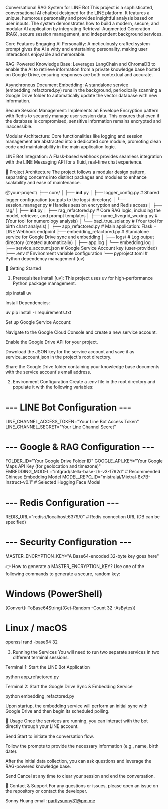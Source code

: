 Conversational RAG System for LINE Bot
This project is a sophisticated, conversational AI chatbot designed for the LINE platform. It features a unique, humorous personality and provides insightful analysis based on user inputs. The system demonstrates how to build a modern, secure, and modular AI application by integrating Retrieval-Augmented Generation (RAG), secure session management, and independent background services.

Core Features
Engaging AI Personality: A meticulously crafted system prompt gives the AI a witty and entertaining personality, making user interactions enjoyable and memorable.

RAG-Powered Knowledge Base: Leverages LangChain and ChromaDB to enable the AI to retrieve information from a private knowledge base hosted on Google Drive, ensuring responses are both contextual and accurate.

Asynchronous Document Embedding: A standalone service (embedding_refactored.py) runs in the background, periodically scanning a Google Drive folder to automatically update the vector database with new information.

Secure Session Management: Implements an Envelope Encryption pattern with Redis to securely manage user session data. This ensures that even if the database is compromised, sensitive information remains encrypted and inaccessible.

Modular Architecture: Core functionalities like logging and session management are abstracted into a dedicated core module, promoting clean code and maintainability in the main application logic.

LINE Bot Integration: A Flask-based webhook provides seamless integration with the LINE Messaging API for a fluid, real-time chat experience.

📁 Project Architecture
The project follows a modular design pattern, separating concerns into distinct packages and modules to enhance scalability and ease of maintenance.

📦your-project/
├── core/
│   ├── __init__.py
│   ├── logger_config.py      # Shared logger configuration (outputs to the logs/ directory)
│   └── session_manager.py    # Handles session encryption and Redis access
│
├── rag/
│   ├── __init__.py
│   ├── rag_refactored.py       # Core RAG logic, including the model, retriever, and prompt templates
│   ├── name_fivegrid_wuxing.py # (Your tool for numerology analysis)
│   └── bazi_true_solar.py      # (Your tool for birth chart analysis)
│
├── app_refactored.py         # Main application: Flask + LINE Webhook endpoint
├── embedding_refactored.py   # Standalone service for Google Drive sync and embedding
│
├── logs/                     # Log output directory (created automatically)
│   ├── app.log
│   └── embedding.log
│
├── service_account.json      # Google Service Account key (user-provided)
├── .env                      # Environment variable configuration
└── pyproject.toml            # Python dependency management (uv)

🚀 Getting Started
1. Prerequisites
Install [uv]: This project uses uv for high-performance Python package management.

pip install uv

Install Dependencies:

uv pip install -r requirements.txt

Set up Google Service Account:

Navigate to the Google Cloud Console and create a new service account.

Enable the Google Drive API for your project.

Download the JSON key for the service account and save it as service_account.json in the project's root directory.

Share the Google Drive folder containing your knowledge base documents with the service account's email address.

2. Environment Configuration
Create a .env file in the root directory and populate it with the following variables:

# --- LINE Bot Configuration ---
LINE_CHANNEL_ACCESS_TOKEN="Your Line Bot Access Token"
LINE_CHANNEL_SECRET="Your Line Channel Secret"

# --- Google & RAG Configuration ---
FOLDER_ID="Your Google Drive Folder ID"
GOOGLE_API_KEY="Your Google Maps API Key (for geolocation and timezone)"
EMBEDDING_MODEL="infgrad/stella-base-zh-v3-1792d" # Recommended Chinese Embedding Model
MODEL_REPO_ID="mistralai/Mixtral-8x7B-Instruct-v0.1" # Selected Hugging Face Model

# --- Redis Configuration ---
REDIS_URL="redis://localhost:6379/0" # Redis connection URL (DB can be specified)

# --- Security Configuration ---
MASTER_ENCRYPTION_KEY="A Base64-encoded 32-byte key goes here"

👉 How to generate a MASTER_ENCRYPTION_KEY?
Use one of the following commands to generate a secure, random key:

# Windows (PowerShell)
[Convert]::ToBase64String((Get-Random -Count 32 -AsBytes))

# Linux / macOS
openssl rand -base64 32

3. Running the Services
You will need to run two separate services in two different terminal sessions.

Terminal 1: Start the LINE Bot Application

python app_refactored.py

Terminal 2: Start the Google Drive Sync & Embedding Service

python embedding_refactored.py

Upon startup, the embedding service will perform an initial sync with Google Drive and then begin its scheduled polling.

📄 Usage
Once the services are running, you can interact with the bot directly through your LINE account.

Send Start to initiate the conversation flow.

Follow the prompts to provide the necessary information (e.g., name, birth date).

After the initial data collection, you can ask questions and leverage the RAG-powered knowledge base.

Send Cancel at any time to clear your session and end the conversation.

🙌 Contact & Support
For any questions or issues, please open an issue on the repository or contact the developer.

Sonny Huang
email: partlysunny31@pm.me